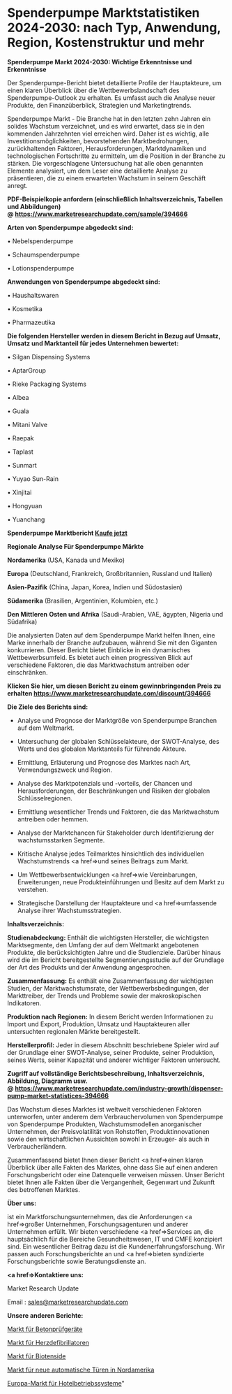 # Spenderpumpe Marktstatistiken 2024-2030: nach Typ, Anwendung, Region, Kostenstruktur und mehr

<strong>Spenderpumpe Markt 2024-2030: Wichtige Erkenntnisse und Erkenntnisse</strong>

Der Spenderpumpe-Bericht bietet detaillierte Profile der Hauptakteure, um einen klaren Überblick über die Wettbewerbslandschaft des Spenderpumpe-Outlook zu erhalten. Es umfasst auch die Analyse neuer Produkte, den Finanzüberblick, Strategien und Marketingtrends.

Spenderpumpe Markt - Die Branche hat in den letzten zehn Jahren ein solides Wachstum verzeichnet, und es wird erwartet, dass sie in den kommenden Jahrzehnten viel erreichen wird. Daher ist es wichtig, alle Investitionsmöglichkeiten, bevorstehenden Marktbedrohungen, zurückhaltenden Faktoren, Herausforderungen, Marktdynamiken und technologischen Fortschritte zu ermitteln, um die Position in der Branche zu stärken. Die vorgeschlagene Untersuchung hat alle oben genannten Elemente analysiert, um dem Leser eine detaillierte Analyse zu präsentieren, die zu einem erwarteten Wachstum in seinem Geschäft anregt.

<strong><b>PDF-Beispielkopie anfordern (einschließlich Inhaltsverzeichnis, Tabellen und Abbildungen) @ </b></strong><strong><a href=https://www.marketresearchupdate.com/sample/394666><strong>https://www.marketresearchupdate.com/sample/394666</u></a></strong></strong>

<strong>Arten von Spenderpumpe abgedeckt sind:</strong>

• Nebelspenderpumpe

• Schaumspenderpumpe

• Lotionspenderpumpe

<strong>Anwendungen von Spenderpumpe abgedeckt sind:</strong>

• Haushaltswaren

• Kosmetika

• Pharmazeutika

<strong>Die folgenden Hersteller werden in diesem Bericht in Bezug auf Umsatz, Umsatz und Marktanteil für jedes Unternehmen bewertet:</strong>

• Silgan Dispensing Systems

• AptarGroup

• Rieke Packaging Systems

• Albea

• Guala

• Mitani Valve

• Raepak

• Taplast

• Sunmart

• Yuyao Sun-Rain

• Xinjitai

• Hongyuan

• Yuanchang

<strong>Spenderpumpe Marktbericht <a href=https://www.marketresearchupdate.com/buynow/394666>Kaufe jetzt</a></strong>

<strong>Regionale Analyse Für Spenderpumpe Märkte</strong>

<strong>Nordamerika</strong> (USA, Kanada und Mexiko)

<strong>Europa</strong> (Deutschland, Frankreich, Großbritannien, Russland und Italien)

<strong>Asien-Pazifik</strong> (China, Japan, Korea, Indien und Südostasien)

<strong>Südamerika</strong> (Brasilien, Argentinien, Kolumbien, etc.)

<strong>Den Mittleren</strong> <strong>Osten und Afrika</strong> (Saudi-Arabien, VAE, ägypten, Nigeria und Südafrika)

Die analysierten Daten auf dem Spenderpumpe Markt helfen Ihnen, eine Marke innerhalb der Branche aufzubauen, während Sie mit den Giganten konkurrieren. Dieser Bericht bietet Einblicke in ein dynamisches Wettbewerbsumfeld. Es bietet auch einen progressiven Blick auf verschiedene Faktoren, die das Marktwachstum antreiben oder einschränken.

<strong>Klicken Sie hier, um diesen Bericht zu einem gewinnbringenden Preis zu erhalten
</strong><strong><a href=https://www.marketresearchupdate.com/discount/394666>https://www.marketresearchupdate.com/discount/394666</b></u></strong></a>

<strong>Die Ziele des Berichts sind:</strong>

- Analyse und Prognose der Marktgröße von Spenderpumpe Branchen auf dem Weltmarkt.

- Untersuchung der globalen Schlüsselakteure, der SWOT-Analyse, des Werts und des globalen Marktanteils für führende Akteure.

- Ermittlung, Erläuterung und Prognose des Marktes nach Art, Verwendungszweck und Region.

- Analyse des Marktpotenzials und -vorteils, der Chancen und Herausforderungen, der Beschränkungen und Risiken der globalen Schlüsselregionen.

- Ermittlung wesentlicher Trends und Faktoren, die das Marktwachstum antreiben oder hemmen.

- Analyse der Marktchancen für Stakeholder durch Identifizierung der wachstumsstarken Segmente.

- Kritische Analyse jedes Teilmarktes hinsichtlich des individuellen Wachstumstrends <a href=>und</a> seines Beitrags zum Markt.

- Um Wettbewerbsentwicklungen <a href=>wie</a> Vereinbarungen, Erweiterungen, neue Produkteinführungen und Besitz auf dem Markt zu verstehen.

- Strategische Darstellung der Hauptakteure und <a href=>umfas</a>sende Analyse ihrer Wachstumsstrategien.

<strong>Inhaltsverzeichnis:</strong>

<strong>Studienabdeckung:</strong> Enthält die wichtigsten Hersteller, die wichtigsten Marktsegmente, den Umfang der auf dem Weltmarkt angebotenen Produkte, die berücksichtigten Jahre und die Studienziele. Darüber hinaus wird die im Bericht bereitgestellte Segmentierungsstudie auf der Grundlage der Art des Produkts und der Anwendung angesprochen.

<strong>Zusammenfassung:</strong> Es enthält eine Zusammenfassung der wichtigsten Studien, der Marktwachstumsrate, der Wettbewerbsbedingungen, der Markttreiber, der Trends und Probleme sowie der makroskopischen Indikatoren.

<strong>Produktion nach Regionen:</strong> In diesem Bericht werden Informationen zu Import und Export, Produktion, Umsatz und Hauptakteuren aller untersuchten regionalen Märkte bereitgestellt.

<strong>Herstellerprofil:</strong> Jeder in diesem Abschnitt beschriebene Spieler wird auf der Grundlage einer SWOT-Analyse, seiner Produkte, seiner Produktion, seines Werts, seiner Kapazität und anderer wichtiger Faktoren untersucht.

<strong><b>Zugriff auf vollständige Berichtsbeschreibung, Inhaltsverzeichnis, Abbildung, Diagramm usw. @ </b></strong><strong><a href=https://www.marketresearchupdate.com/industry-growth/dispenser-pump-market-statistices-394666>https://www.marketresearchupdate.com/industry-growth/dispenser-pump-market-statistices-394666</a></strong>

Das Wachstum dieses Marktes ist weltweit verschiedenen Faktoren unterworfen, unter anderem dem Verbrauchervolumen von Spenderpumpe von Spenderpumpe Produkten, Wachstumsmodellen anorganischer Unternehmen, der Preisvolatilität von Rohstoffen, Produktinnovationen sowie den wirtschaftlichen Aussichten sowohl in Erzeuger- als auch in Verbraucherländern.

Zusammenfassend bietet Ihnen dieser Bericht <a href=>einen</a> klaren Überblick über alle Fakten des Marktes, ohne dass Sie auf einen anderen Forschungsbericht oder eine Datenquelle verweisen müssen. Unser Bericht bietet Ihnen alle Fakten über die Vergangenheit, Gegenwart und Zukunft des betroffenen Marktes.

<strong>Über uns:</strong>

 ist ein Marktforschungsunternehmen, das die Anforderungen <a href=>großer</a> Unternehmen, Forschungsagenturen und anderer Unternehmen erfüllt. Wir bieten verschiedene <a href=>Services</a> an, die hauptsächlich für die Bereiche Gesundheitswesen, IT und CMFE konzipiert sind. Ein wesentlicher Beitrag dazu ist die Kundenerfahrungsforschung. Wir passen auch Forschungsberichte an und <a href=>bieten</a> syndizierte Forschungsberichte sowie Beratungsdienste an.

<strong><a href=>Kontaktiere uns:</a></strong>

Market Research Update

Email : sales@marketresearchupdate.com

<strong>Unsere anderen Berichte:</strong>

<a href=https://www.linkedin.com/pulse/concrete-testing-equipment-market-expects-see>Markt für Betonprüfgeräte</a>

<a href=https://www.linkedin.com/pulse/cardiac-defibrillator-market-size-industry-growth>Markt für Herzdefibrillatoren</a>

<a href=https://www.linkedin.com/pulse/bio-surfactants-market-2023-analysis-growth-drivers-vendors>Markt für Biotenside</a>

<a href=https://www.linkedin.com/pulse/north-america-new-automatic-doors-market-current>Markt für neue automatische Türen in Nordamerika</a>

<a href=https://www.linkedin.com/pulse/europe-hotel-operating-system-market-2023-size-share-opportunities>Europa-Markt für Hotelbetriebssysteme</a>"
